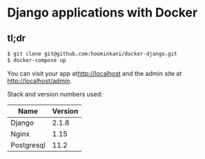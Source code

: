Django applications with Docker
=============

## tl;dr
```bash
$ git clone git@github.com:hoominkani/docker-django.git
$ docker-compose up
```

You can visit your app at<http://localhost> and the admin site
at <http://localhost/admin>.

Stack and version numbers used:

| Name           | Version  |
|----------------|----------|
| Django         | 2.1.8    |
| Nginx          | 1.15     |
| Postgresql     | 11.2     |
